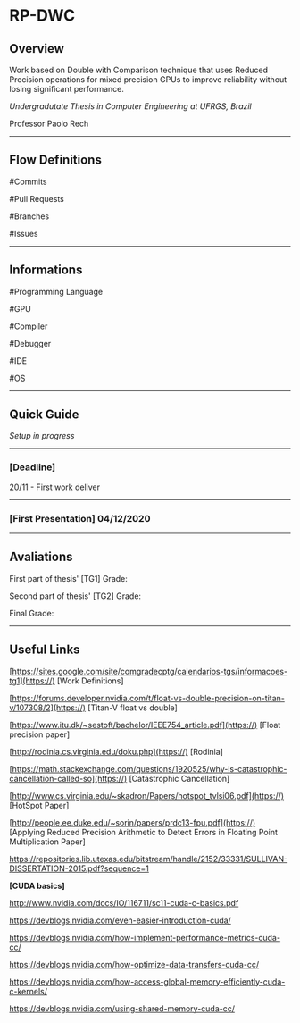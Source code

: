 # RP-DWC

## Overview

Work based on Double with Comparison technique that uses Reduced Precision operations for mixed precision GPUs to improve reliability without losing significant performance.

*Undergradutate Thesis in Computer Engineering at UFRGS, Brazil*

Professor Paolo Rech

---

## Flow Definitions

#Commits

#Pull Requests

#Branches

#Issues

---

## Informations

#Programming Language

#GPU

#Compiler

#Debugger

#IDE

#OS

---

## Quick Guide

*Setup in progress*

---


### [Deadline]

20/11 - First work deliver

---

### [First Presentation] 04/12/2020

---

## Avaliations

First part of thesis' [TG1] Grade:

Second part of thesis' [TG2] Grade:

Final Grade:

---

## Useful Links

[https://sites.google.com/site/comgradecptg/calendarios-tgs/informacoes-tg1](https://) [Work Definitions]

[https://forums.developer.nvidia.com/t/float-vs-double-precision-on-titan-v/107308/2](https://) [Titan-V float vs double]

[https://www.itu.dk/~sestoft/bachelor/IEEE754_article.pdf](https://) [Float precision paper]

[http://rodinia.cs.virginia.edu/doku.php](https://) [Rodinia]

[https://math.stackexchange.com/questions/1920525/why-is-catastrophic-cancellation-called-so](https://) [Catastrophic Cancellation]

[http://www.cs.virginia.edu/~skadron/Papers/hotspot_tvlsi06.pdf](https://) [HotSpot Paper]

[http://people.ee.duke.edu/~sorin/papers/prdc13-fpu.pdf](https://) [Applying Reduced Precision Arithmetic to
Detect Errors in Floating Point Multiplication Paper]

https://repositories.lib.utexas.edu/bitstream/handle/2152/33331/SULLIVAN-DISSERTATION-2015.pdf?sequence=1

**[CUDA basics]**

http://www.nvidia.com/docs/IO/116711/sc11-cuda-c-basics.pdf

https://devblogs.nvidia.com/even-easier-introduction-cuda/

https://devblogs.nvidia.com/how-implement-performance-metrics-cuda-cc/

https://devblogs.nvidia.com/how-optimize-data-transfers-cuda-cc/

https://devblogs.nvidia.com/how-access-global-memory-efficiently-cuda-c-kernels/

https://devblogs.nvidia.com/using-shared-memory-cuda-cc/
